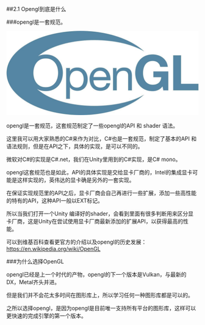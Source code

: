 ##2.1 Opengl到底是什么

###opengl是一套规范。

![opengl logo](../../imgs/opengl_dev_env/introduce_opengl/opengl_logo.jpeg)

opengl是一套规范，这套规范制定了一些opengl的API 和 shader 语法。


这里我可以用大家熟悉的C#来作为对比，C#也是一套规范，制定了基本的API 和 语法规则，但是在API之下，具体的实现，是可以不同的。

微软对C#的实现是C#.net，我们在Unity里用到的C#实现，是C# mono。


opengl这套规范也是如此，API的具体实现是交给显卡厂商的，Intel的集成显卡可能是这样实现的，英伟达的显卡确是另外的一套实现。

在保证实现规范里的API之后，显卡厂商会自己再进行一些扩展，添加一些高性能的特有的API，这种API一般以EXT标记。

所以当我们打开一个Unity 编译好的shader，会看到里面有很多判断用来区分显卡厂商，这是Unity在尝试使用显卡厂商最新添加的扩展API，以获得最高的性能。


可以到维基百科查看更官方的介绍以及opengl的历史发展：https://en.wikipedia.org/wiki/OpenGL


###为什么选择OpenGL

opengl已经是上一个时代的产物，opengl的下一个版本是Vulkan，与最新的DX，Metal齐头并进。

但是我们并不会花太多时间在图形库上，所以学习任何一种图形库都是可以的。

之所以选择opengl，是因为opengl是目前唯一支持所有平台的图形库，这样可以更快速的完成引擎的第一个版本。